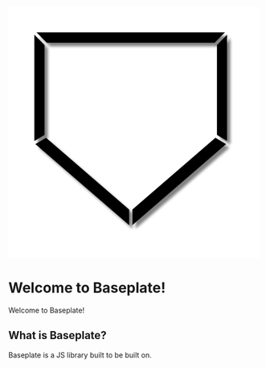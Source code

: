 ![Baseplate logo](/assets/images/Baseplatelogo.png)
# Welcome to Baseplate!
 Welcome to Baseplate!
 ## What is Baseplate?
 Baseplate is a JS library built to be built on.
